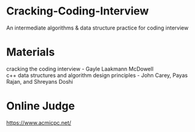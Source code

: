 # Cracking-Coding-Interview
An intermediate algorithms &amp; data structure practice for coding interview

# Materials
cracking the coding interview - Gayle Laakmann McDowell  
c++ data structures and algorithm design principles - John Carey, Payas Rajan, and Shreyans Doshi

# Online Judge
https://www.acmicpc.net/
